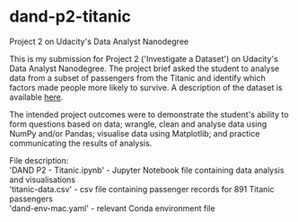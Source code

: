 # dand-p2-titanic  
Project 2 on Udacity's Data Analyst Nanodegree  

This is my submission for Project 2 ('Investigate a Dataset') on Udacity's Data Analyst Nanodegree.
The project brief asked the student to analyse data from a subset of passengers from the Titanic and identify which factors made people more likely to survive. A description of the dataset is available [here](https://www.kaggle.com/c/titanic/data).  

The intended project outcomes were to demonstrate the student's ability to form questions based on data; wrangle, clean and analyse data using NumPy and/or Pandas; visualise data using Matplotlib; and practice communicating the results of analysis.  

File description:  
'DAND P2 - Titanic.ipynb' - Jupyter Notebook file containing data analysis and visualisations  
'titanic-data.csv' - csv file containing passenger records for 891 Titanic passengers  
'dand-env-mac.yaml' - relevant Conda environment file
